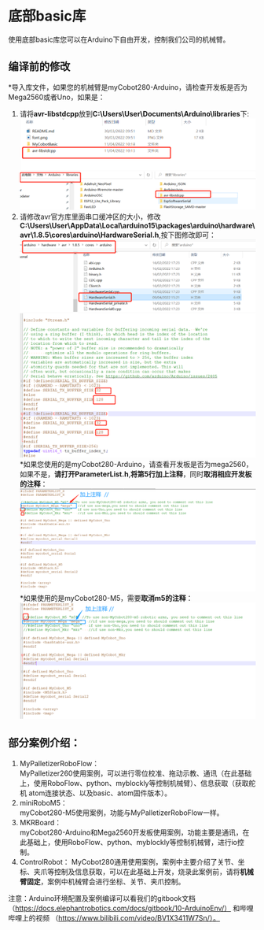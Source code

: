 # 底部basic库
使用底部basic库您可以在Arduino下自由开发，控制我们公司的机械臂。<br>
## 编译前的修改
*导入库文件，如果您的机械臂是myCobot280-Arduino，请检查开发板是否为Mega2560或者Uno，如果是：<br>
1. 请将**avr-libstdcpp**放到**C:\Users\User\Documents\Arduino\libraries**下:<br>
![pic](res/config_lib.png)<br>
![pic](res/config_lib2.png)<br>
2. 请修改avr官方库里面串口缓冲区的大小，修改**C:\Users\User\AppData\Local\arduino15\packages\arduino\hardware\avr\1.8.5\cores\arduino\HardwareSerial.h**,按下图修改即可：<br>
![pic](res/config_Serial1.png)<br>
![pic](res/config_Serial2.png)<br>
*如果您使用的是myCobot280-Arduino，请查看开发板是否为mega2560，如果不是，**请打开ParameterList.h**,**将第5行加上注释**，同时**取消相应开发板的注释**：<br>
![pic](res/config_not_mega.png)<br>
*如果使用的是myCobot280-M5，需要**取消m5的注释**：<br>
![pic](res/config_m5.png)<br>
## 部分案例介绍：
1. MyPalletizerRoboFlow：<br>
MyPalletizer260使用案例，可以进行零位校准、拖动示教、通讯（在此基础上，使用RoboFlow、python、myblockly等控制机械臂）、信息获取（获取舵机 atom连接状态、以及basic、atom固件版本）。
2. miniRoboM5：<br>
myCobot280-M5使用案例，功能与MyPalletizerRoboFlow一样。
3. MKRBoard：<br>
myCobot280-Arduino和Mega2560开发板使用案例，功能主要是通讯，在此基础上，使用RoboFlow、python、myblockly等控制机械臂，进行io控制。<br>
4. ControlRobot： MyCobot280通用使用案例，案例中主要介绍了关节、坐标、夹爪等控制及信息获取，可以在此基础上开发，烧录此案例前，请将**机械臂固定**，案例中机械臂会进行坐标、关节、夹爪控制。

注意：Arduino环境配置及案例编译可以看我们的gitbook文档（https://docs.elephantrobotics.com/docs/gitbook/10-ArduinoEnv/） 和哔哩哔哩上的视频 （https://www.bilibili.com/video/BV1X3411W7Sn/）。